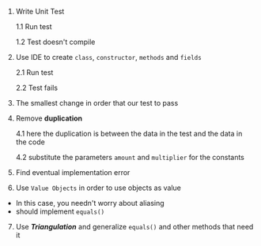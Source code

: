 1. Write Unit Test
   
   1.1 Run test 
   
   1.2 Test doesn't compile
   
2. Use IDE to create `class`, `constructor`, `methods` and `fields`

   2.1 Run test
   
   2.2 Test fails

3. The smallest change in order that our test to pass

4. Remove **duplication**
   
   4.1 here the duplication is between the data in the test and the data in the code

   4.2 substitute the parameters `amount` and `multiplier` for the constants

5. Find eventual implementation error

6. Use `Value Objects` in order to use objects as value
  - In this case, you needn't worry about aliasing
  - should implement `equals()`

7. Use ***Triangulation*** and generalize `equals()` and other methods that need it 